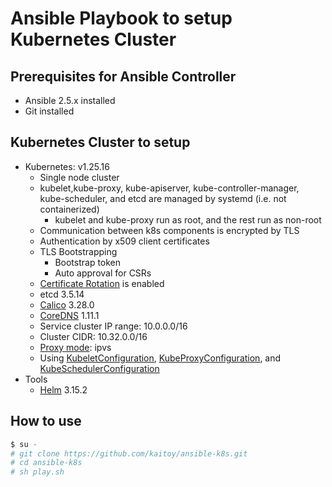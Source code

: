 # Ansible Playbook to setup Kubernetes Cluster

## Prerequisites for Ansible Controller

* Ansible 2.5.x installed
* Git installed

## Kubernetes Cluster to setup

* Kubernetes: v1.25.16
    * Single node cluster
    * kubelet,kube-proxy, kube-apiserver, kube-controller-manager, kube-scheduler, and etcd are managed by systemd (i.e. not containerized)
        * kubelet and kube-proxy run as root, and the rest run as non-root
    * Communication between k8s components is encrypted by TLS
    * Authentication by x509 client certificates
    * TLS Bootstrapping
        * Bootstrap token
        * Auto approval for CSRs
    * [Certificate Rotation](https://kubernetes.io/docs/tasks/tls/certificate-rotation/) is enabled
    * etcd 3.5.14
    * [Calico](https://www.tigera.io/project-calico/) 3.28.0
    * [CoreDNS](https://github.com/coredns/coredns) 1.11.1
    * Service cluster IP range: 10.0.0.0/16
    * Cluster CIDR: 10.32.0.0/16
    * [Proxy mode](https://kubernetes.io/docs/concepts/services-networking/service/#virtual-ips-and-service-proxies): ipvs
    * Using [KubeletConfiguration](https://kubernetes.io/docs/tasks/administer-cluster/kubelet-config-file/ ), [KubeProxyConfiguration](https://github.com/kubernetes/kube-proxy/blob/master/config/v1alpha1/types.go), and [KubeSchedulerConfiguration](https://github.com/kubernetes/kube-scheduler/blob/master/config/v1alpha1/types.go)
* Tools
    * [Helm](https://helm.sh/) 3.15.2

## How to use

```sh
$ su -
# git clone https://github.com/kaitoy/ansible-k8s.git
# cd ansible-k8s
# sh play.sh
```
